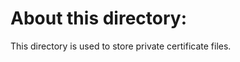 About this directory:
=====================

This directory is used to store private certificate files.
